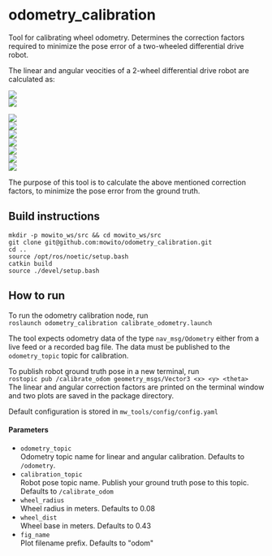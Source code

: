 # odometry_calibration

Tool for calibrating wheel odometry. Determines the correction factors required to minimize the pose error of a two-wheeled differential drive robot.

The linear and angular veocities of a 2-wheel differential drive robot are calculated as:

<img src="https://latex.codecogs.com/gif.latex?V_%7Blin%7D%20%3D%20%5Cfrac%7Br%7D%7B2%7D%20*%20(%7B%5Comega%7D_r%20%2B%20%7B%5Comega%7D_l)%20*%20C_%7Bf%2Clin%7D" /> \
<img src="https://latex.codecogs.com/gif.latex?%5Comega%20%3D%20%5Cfrac%7Br%7D%7Bd%7D%20*%20(%7B%5Comega%7D_r%20-%20%7B%5Comega%7D_l)%20*%20C_%7Bf%2Cang%7D" />

<img src="https://latex.codecogs.com/gif.latex?\text{Where,}" /> \
<img src="https://latex.codecogs.com/gif.latex?V_%7Blin%7D%20%3D%20%5Ctext%7BLinear%20velocity%7D" /> \
<img src="https://latex.codecogs.com/gif.latex?%5Comega%20%3D%20%5Ctext%7BAngular%20velocity%7D" /> \
<img src="https://latex.codecogs.com/gif.latex?r%20%3D%20%5Ctext%7BWheel%20radius%7D" /> \
<img src="https://latex.codecogs.com/gif.latex?d%20%3D%20%5Ctext%7Bwheel%20base%7D" /> \
<img src="https://latex.codecogs.com/gif.latex?%7B%5Comega%7D_%7Br%2Cf%7D%20%3D%20%5Ctext%7BWheel%20angular%20velocities%7D" /> \
<img src="https://latex.codecogs.com/gif.latex?C_%7Bf%2Clin%2C%20ang%7D%20%3D%20%5Ctext%7BConstant%20factors%20that%20minimize%20the%20calculated%20pose%20error%7D" /> 

The purpose of this tool is to calculate the above mentioned correction factors, to minimize the pose error from the ground truth.

## Build instructions
```
mkdir -p mowito_ws/src && cd mowito_ws/src
git clone git@github.com:mowito/odometry_calibration.git
cd ..
source /opt/ros/noetic/setup.bash
catkin build
source ./devel/setup.bash
```

## How to run

To run the odometry calibration node, run \
`roslaunch odometry_calibration calibrate_odometry.launch`

The tool expects odometry data of the type `nav_msg/Odometry` either from a live feed or a recorded bag file. The data must be published to the `odometry_topic` topic for calibration.

To publish robot ground truth pose in a new terminal, run \
`rostopic pub /calibrate_odom geometry_msgs/Vector3 <x> <y> <theta>` \
The linear and angular correction factors are printed on the terminal window and two plots are saved in the package directory.

Default configuration is stored in `mw_tools/config/config.yaml`

#### Parameters
- `odometry_topic` \
  Odometry topic name for linear and angular calibration. Defaults to `/odometry`.
- `calibration_topic` \
  Robot pose topic name. Publish your ground truth pose to this topic. Defaults to `/calibrate_odom`
- `wheel_radius` \
  Wheel radius in meters. Defaults to 0.08
- `wheel_dist` \
  Wheel base in meters. Defaults to 0.43
- `fig_name` \
  Plot filename prefix. Defaults to "odom"
